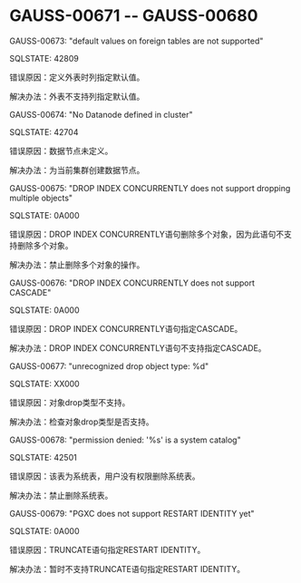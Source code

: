 # GAUSS-00671 -- GAUSS-00680<a name="ZH-CN_TOPIC_0302072961"></a>

GAUSS-00673: "default values on foreign tables are not supported"

SQLSTATE: 42809

错误原因：定义外表时列指定默认值。

解决办法：外表不支持列指定默认值。

GAUSS-00674: "No Datanode defined in cluster"

SQLSTATE: 42704

错误原因：数据节点未定义。

解决办法：为当前集群创建数据节点。

GAUSS-00675: "DROP INDEX CONCURRENTLY does not support dropping multiple objects"

SQLSTATE: 0A000

错误原因：DROP INDEX CONCURRENTLY语句删除多个对象，因为此语句不支持删除多个对象。

解决办法：禁止删除多个对象的操作。

GAUSS-00676: "DROP INDEX CONCURRENTLY does not support CASCADE"

SQLSTATE: 0A000

错误原因：DROP INDEX CONCURRENTLY语句指定CASCADE。

解决办法：DROP INDEX CONCURRENTLY语句不支持指定CASCADE。

GAUSS-00677: "unrecognized drop object type: %d"

SQLSTATE: XX000

错误原因：对象drop类型不支持。

解决办法：检查对象drop类型是否支持。

GAUSS-00678: "permission denied: '%s' is a system catalog"

SQLSTATE: 42501

错误原因：该表为系统表，用户没有权限删除系统表。

解决办法：禁止删除系统表。

GAUSS-00679: "PGXC does not support RESTART IDENTITY yet"

SQLSTATE: 0A000

错误原因：TRUNCATE语句指定RESTART IDENTITY。

解决办法：暂时不支持TRUNCATE语句指定RESTART IDENTITY。

